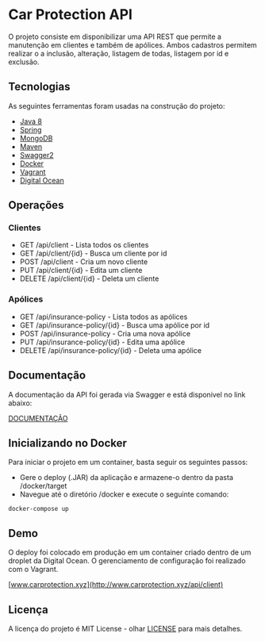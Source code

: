 # Car Protection API
O projeto consiste em disponibilizar uma API REST que permite a manutenção em clientes e também de apólices. Ambos cadastros permitem realizar o a inclusão, alteração, listagem de todas, listagem por id e exclusão.

## Tecnologias
As seguintes ferramentas foram usadas na construção do projeto:

- [Java 8](https://java.com/pt-BR/download/help/java8.html)
- [Spring](https://spring.io/)
- [MongoDB](https://www.mongodb.com/)
- [Maven](https://maven.apache.org/)
- [Swagger2](https://swagger.io/)
- [Docker](https://www.docker.com/)
- [Vagrant](https://www.vagrantup.com/)
- [Digital Ocean](https://www.digitalocean.com/)

## Operações
### Clientes
* GET /api/client - Lista todos os clientes
* GET /api/client/{id} - Busca um cliente por id
* POST /api/client - Cria um novo cliente
* PUT /api/client/{id} - Edita um cliente
* DELETE /api/client/{id} - Deleta um cliente

### Apólices
* GET /api/insurance-policy - Lista todos as apólices
* GET /api/insurance-policy/{id} - Busca uma apólice por id
* POST /api/insurance-policy - Cria uma nova apólice
* PUT /api/insurance-policy/{id} - Edita uma apólice
* DELETE /api/insurance-policy/{id} - Deleta uma apólice

## Documentação
A documentação da API foi gerada via Swagger e está disponivel no link abaixo:

[DOCUMENTAÇÃO](http://www.carprotection.xyz/swagger-ui.html) 


## Inicializando no Docker
Para iniciar o projeto em um container, basta seguir os seguintes passos:

* Gere o deploy (.JAR) da aplicação e armazene-o dentro da pasta /docker/target
* Navegue até o diretório /docker e execute o seguinte comando:
```
docker-compose up
```

## Demo
O deploy foi colocado em produção em um container criado dentro de um droplet da Digital Ocean. O gerenciamento de configuração foi realizado com o Vagrant.

[www.carprotection.xyz](http://www.carprotection.xyz/api/client) 

## Licença
A licença do projeto é MIT License - olhar [LICENSE](LICENSE) para mais detalhes.
